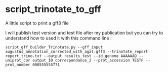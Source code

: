 # script_trinotate_to_gff
A little script to print a gff3 file 


I will publish test version and test file after my publication but you can try to understand how to used it with this command line :

``
script_gff_builder_Trinotate.py --gff_input augustus_annotation_corrected_with_agat.gff3 --trinotate_report report_trino.txt --output results_test --id_genome AAAAAAQ --uniprot_cor output_ID_correspondance_2 --prot_accession TESTF --prot_number 000555555771
`` 
